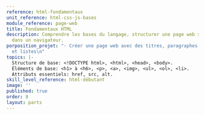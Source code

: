 ```yaml
---
reference: html-fondamentaux
unit_reference: html-css-js-bases
module_reference: page-web
title: Fondamentaux HTML
description: Comprendre les bases du langage, structurer une page web simple et l'afficher
  dans un navigateur.
porposition_projet: "- Créer une page web avec des titres, paragraphes, images, liens
  et listes\n"
topics: |-
  Structure de base: <!DOCTYPE html>, <html>, <head>, <body>.
  Éléments de base: <h1> à <h6>, <p>, <a>, <img>, <ul>, <ol>, <li>.
  Attributs essentiels: href, src, alt.
skill_level_reference: html-débutant
image: ''
published: true
order: 8
layout: parts
---
```

